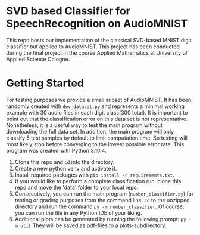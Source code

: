 # SVD based Classifier for SpeechRecognition on AudioMNIST
This repo hosts our implementation of the classical SVD-based MNIST digit classifier but applied to AudioMNIST. This project has been conducted during the final project in the course Applied Mathematics at University of Applied Science Cologne. 

# Getting Started

For testing purposes we provide a small subset of AudioMNIST. It has been randomly created with `dev_dataset.py` and 
represents a minimal working example with 30 audio files in each digit class(300 total). 
It is important to point out that the classification error on this data set is not representative. 
Nonetheless, it is a useful way to test the main program without downloading the full data set. 
In addition, the main program will only classify 5 test samples by default to limit computation time. 
So testing will most likely stop before converging to the lowest possible error rate. 
This program was created with Python 3.10.4.

1. Clone this repo and `cd` into the directory.
2. Create a new python venv and activate it.
3. Install required packages with `pip install -r requirements.txt`. 
4. If you would like to perform a complete classification run, clone this [repo](https://github.com/soerenab/AudioMNIST.git) and move the 'data' folder to your local repo.
5. Consecutively, you can run the main program (`number_classifier.py`) for testing or grading purposes from the 
   command line. `cd` to the unzipped directory and run the command `py -m number_classifier`. 
   Of course, you can run the file in any Python IDE of your liking.
6. Additional plots can be generated by running the following prompt: `py -m util`
   They will be saved as pdf-files to a plots-subdirectory. 
